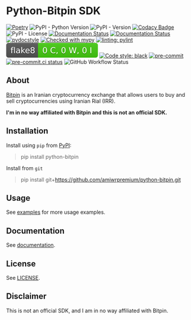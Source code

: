 # Python-Bitpin SDK

[![Poetry](https://img.shields.io/endpoint?url=https://python-poetry.org/badge/v0.json)](https://python-poetry.org/)
![PyPI - Python Version](https://img.shields.io/pypi/pyversions/python-bitpin)
![PyPI - Version](https://img.shields.io/pypi/v/python-bitpin)
[![Codacy Badge](https://app.codacy.com/project/badge/Grade/152926ced23a45c6abb55af6884f890f)](https://app.codacy.com/gh/amiwrpremium/python-bitpin/dashboard?utm_source=gh&utm_medium=referral&utm_content=&utm_campaign=Badge_grade)
![PyPI - License](https://img.shields.io/pypi/l/python-bitpin)
[![Documentation Status](https://readthedocs.org/projects/python-bitpin/badge/?version=latest)](https://python-bitpin.readthedocs.io/en/latest/?badge=latest)
[![Documentation Status](https://img.shields.io/badge/docs-mkdocs%20material-blue.svg?style=flat)](https://squidfunk.github.io/mkdocs-material/)
[![pydocstyle](https://img.shields.io/badge/pydocstyle-enabled-AD4CD3)](http://www.pydocstyle.org/en/stable/)
[![Checked with mypy](http://www.mypy-lang.org/static/mypy_badge.svg)](http://mypy-lang.org/)
[![linting: pylint](https://img.shields.io/badge/linting-pylint-yellowgreen)](https://github.com/pylint-dev/pylint)
[![Flake8 Status](./reports/flake8/flake8-badge.svg?dummy=8484744)](./reports/flake8/index.html)
[![Code style: black](https://img.shields.io/badge/code%20style-black-000000.svg)](https://github.com/psf/black)
[![pre-commit](https://img.shields.io/badge/pre--commit-enabled-brightgreen?logo=pre-commit&logoColor=white)](https://github.com/pre-commit/pre-commit)
[![pre-commit.ci status](https://results.pre-commit.ci/badge/github/amiwrpremium/python-bitpin/master.svg)](https://results.pre-commit.ci/latest/github/amiwrpremium/python-bitpin/master)
![GitHub Workflow Status](https://img.shields.io/github/actions/workflow/status/amiwrpremium/python-bitpin/publish.yml?label=publish)

## About

[Bitpin](https://bitpin.ir/) is an Iranian cryptocurrency exchange that allows
users to buy and sell cryptocurrencies using Iranian Rial (IRR).

**I'm in no way affiliated with Bitpin and this is not an official SDK.**

## Installation

Install using `pip` from [PyPI](https://pypi.org/project/python-bitpin/):
> pip install python-bitpin

Install from `git`
> pip install git+https://github.com/amiwrpremium/python-bitpin.git

## Usage

See [examples](https://python-bitpin.readthedocs.io/en/latest/examples/) for more usage examples.

## Documentation

See [documentation](https://python-bitpin.readthedocs.io/en/latest/).

## License

See [LICENSE](LICENSE).

## Disclaimer

This is not an official SDK, and I am in no way affiliated with Bitpin.
